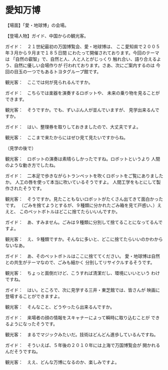 # 愛知万博

【場面】「愛・地球博」の会場。

【登場人物】ガイド、中国からの観光客。

ガイド：　２１世紀最初の万国博覧会、愛・地球博は、
ここ愛知県で２００５年３月から９月まで１８５日間
にわたって開催されております。今回のテーマは
「自然の叡智」で、自然と人、人と人とがじっくり
触れ合い、語り合えるよう、自然に優しい会場作りが
行われております。さあ、次にご案内するのは
今回の目玉の一つでもあるトヨタグループ館です。

観光客：　ここでは何が見られるんですか。

ガイド：　こちらでは楽器を演奏するロボットや、
未来の乗り物を見ることができます。

観光客：　そうですか。でも、ずいぶん人が並んでいますが、
見学出来るんですか。

ガイド：　はい、整理券を取りしておきましたので、大丈夫ですよ。

観光客：　ここまで来たからにはぜひ見て見たいですからね。

（見学の後で）

観光客：　ロボットの演奏は素晴らしかったですね。ロボットというより
人間のような動き方でしたね。

ガイド：　二本足で歩きながらトランペットを吹くロボットをご覧にありましたか。
人工の唇を使って本当に吹いているそうですよ。
人間工学をもとにして製作されたそうです。

観光客：　そうですか。見たこともないロボットがたくさん出てきて面白かったです。
（ごみを捨てようとするが、９種類に分かれたごみ箱を見て戸惑い、）ええと、
このペットボトルはどこに捨てたらいいんですか。

ガイド：　あ、すみません。ごみは９種類に分別して捨てることになってるんですよ。

観光客：　え、９種類ですか。そんなに多いと、どこに捨てたらいいのかわからないなあ。

ガイド：　あ、そのペットボトルはここに捨ててください。
愛・地球博は自然との共生がテーマなので、ごみも細かく
分別してリサイクルするそうです。

観光客：　ちょっと面倒だけど、こうすれば清潔だし、環境にいいという
わけですね。

ガイド：　はい。ところで、次に見学する三井・東芝館では、皆さんが
映画に登場することができますよ。

観光客：　そんなこと、どうやったら出来るんですか。

ガイド：　来場者の顔の情報をスキャナーによって瞬時に取り込むことが
できるようになったそうです。

観光客：　まるでマジックみたいだ。技術はどんどん進歩しているんですね。

ガイド：　そういえば、５年後の２０１０年には上海で万国博覧会が
開かれるんだそうですね。

観光客：　ええ、どんな万博になるのか、楽しみですよ。
